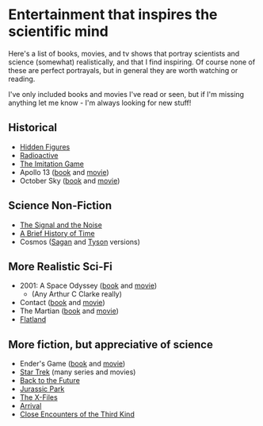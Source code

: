 # Entertainment that inspires the scientific mind

Here's a list of books, movies, and tv shows that portray scientists and science (somewhat) realistically, and that I find inspiring. Of course none of these are perfect portrayals, but in general they are worth watching or reading.

I've only included books and movies I've read or seen, but if I'm missing anything let me know - I'm always looking for new stuff!

## Historical
- [Hidden Figures](https://www.imdb.com/title/tt4846340/)
- [Radioactive](https://www.imdb.com/title/tt6017756/)
- [The Imitation Game](https://www.imdb.com/title/tt2084970/)
- Apollo 13 ([book](https://www.amazon.com/Lost-Moon-Perilous-Voyage-Apollo/dp/0395670292) and [movie](https://www.imdb.com/title/tt0112384/))
- October Sky ([book](https://www.amazon.com/Rocket-Boys-Coalwood-Homer-Hickam/dp/0385333218) and [movie](https://www.imdb.com/title/tt0132477/))

## Science Non-Fiction
- [The Signal and the Noise](https://www.amazon.com/Signal-Noise-Many-Predictions-Fail-but/dp/0143125087)
- [A Brief History of Time](https://smile.amazon.com/Brief-History-Time-Stephen-Hawking/dp/0553380168)
- Cosmos ([Sagan](https://www.imdb.com/title/tt0081846/) and [Tyson](https://www.imdb.com/title/tt2395695/) versions)

## More Realistic Sci-Fi
- 2001: A Space Odyssey ([book](https://smile.amazon.com/2001-Space-Odyssey/dp/0451457994) and [movie](https://www.imdb.com/title/tt0062622))
  - (Any Arthur C Clarke really)
- Contact ([book](https://smile.amazon.com/Contact-Jodie-Foster/dp/B001OKGV6W) and [movie](https://www.imdb.com/title/tt0118884))
- The Martian ([book](https://smile.amazon.com/Martian-Andy-Weir/dp/0553418025) and [movie](https://www.imdb.com/title/tt3659388))
- [Flatland](https://smile.amazon.com/Flatland-Romance-Dimensions-Edwin-Abbott/dp/B0875SRH84)

## More fiction, but appreciative of science
- Ender's Game ([book](https://smile.amazon.com/Enders-Ender-Quintet-Orson-Scott/dp/0812550706) and [movie](https://www.imdb.com/title/tt1731141))
- [Star Trek](https://www.imdb.com/title/tt0060028/) (many series and movies)
- [Back to the Future](https://www.imdb.com/title/tt0088763)
- [Jurassic Park](https://www.imdb.com/title/tt0107290)
- [The X-Files](https://www.imdb.com/title/tt0106179)
- [Arrival](https://www.imdb.com/title/tt2543164)
- [Close Encounters of the Third Kind](https://www.imdb.com/title/tt0075860)
